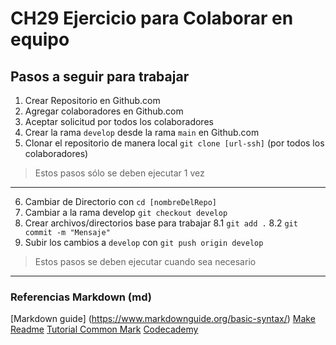 # CH29 Ejercicio para Colaborar en equipo

## Pasos a seguir para trabajar 

1. Crear Repositorio en Github.com
2. Agregar colaboradores en Github.com
3. Aceptar solicitud por todos los colaboradores
4. Crear la rama `develop` desde la rama `main` en Github.com
5. Clonar el repositorio de manera local `git clone [url-ssh]` (por todos los colaboradores)
> Estos pasos sólo se deben ejecutar 1 vez
---
6. Cambiar de Directorio con `cd [nombreDelRepo]`
7. Cambiar a la rama develop `git checkout develop`
8. Crear archivos/directorios base para trabajar
8.1 `git add .`
8.2 `git commit -m "Mensaje"`
9. Subir los cambios a `develop` con `git push origin develop`
> Estos pasos se deben ejecutar cuando sea necesario
---
### Referencias Markdown (md)

[Markdown guide] (https://www.markdownguide.org/basic-syntax/)
[Make Readme](https://www.makeareadme.com/)
[Tutorial Common Mark](https://commonmark.org/help/tutorial/)
[Codecademy](https://www.codecademy.com/resources/docs/markdown)




